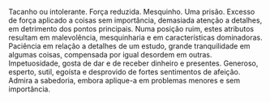 Tacanho ou intolerante. Força reduzida. Mesquinho. Uma prisão. Excesso de
força aplicado a coisas sem importância, demasiada atenção a detalhes, em
detrimento dos pontos principais. Numa posição ruim, estes atributos resultam
em malevolência, mesquinharia e em características dominadoras. Paciência em
relação a detalhes de um estudo, grande tranquilidade em algumas coisas,
compensada por igual desordem em outras. Impetuosidade, gosta de dar e de
receber dinheiro e presentes. Generoso, esperto, sutil, egoísta e desprovido
de fortes sentimentos de afeição. Admira a sabedoria, embora aplique-a em
problemas menores e sem importância.

